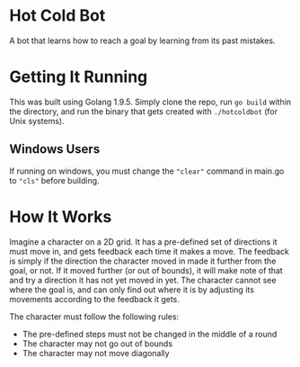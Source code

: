 # Hot Cold Bot

A bot that learns how to reach a goal by learning from its past mistakes.

# Getting It Running

This was built using Golang 1.9.5. Simply clone the repo, run <code>go build</code> within the directory, and run the binary that gets created with <code>./hotcoldbot</code> (for Unix systems).

## Windows Users

If running on windows, you must change the <code>"clear"</code> command in main.go to <code>"cls"</code> before building.

# How It Works

Imagine a character on a 2D grid. It has a pre-defined set of directions it must move in, and gets feedback each time it makes a move. The feedback is simply if the direction the character moved in made it further from the goal, or not. If it moved further (or out of bounds), it will make note of that and try a direction it has not yet moved in yet. The character cannot see where the goal is, and can only find out where it is by adjusting its movements according to the feedback it gets.

The character must follow the following rules:
- The pre-defined steps must not be changed in the middle of a round
- The character may not go out of bounds
- The character may not move diagonally

